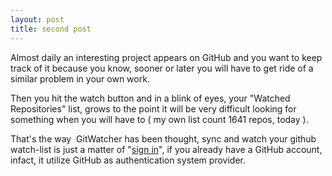 ```yaml
---
layout: post
title: second post
---
```

Almost daily an interesting project appears on GitHub and you want to keep
track of it because you know, sooner or later you will have to get ride of a
similar problem in your own work.

Then you hit the watch button and in a blink of eyes, your "Watched
Repositories" list, grows to the point it will be very difficult looking for
something when you will have to ( my own list count 1641 repos, today ).

That's the way  GitWatcher has been thought, sync and watch your github watch-list 
is just a matter of "[sign in](http://gitwatcher.com/auth/github)", if
you already have a GitHub account, infact, it utilize GitHub as authentication
system provider.
